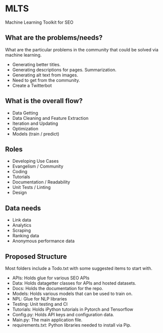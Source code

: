 # MLTS
Machine Learning Toolkit for SEO

## What are the problems/needs?
What are the particular problems in the community that could be solved via machine learning.
* Generating better titles.
* Generating descriptions for pages. Summarization.
* Generating alt text from images.
* Need to get from the community.
* Create a Twitterbot

## What is the overall flow?
* Data Getting
* Data Cleaning and Feature Extraction
* Iteration and Updating
* Optimization
* Models (train / predict)

## Roles
* Developing Use Cases
* Evangelism / Community
* Coding
* Tutorials
* Documentation / Readability
* Unit Tests / Linting
* Design

## Data needs
* Link data
* Analytics
* Scraping
* Ranking data
* Anonymous performance data

## Proposed Structure
Most folders include a Todo.txt with some suggested items to start with.

* APIs: Holds glue for various SEO APIs
* Data: Holds datagetter classes for APIs and hosted datasets.
* Docs: Holds the documentation for the repo.
* Models: Holds various models that can be used to train on.
* NPL: Glue for NLP libraries
* Testing: Unit testing and CI
* Tutorials: Holds iPython tutorials in Pytorch and Tensorflow
* Config.py: Holds API keys and configuration data.
* Main.py: The main application file.
* requirements.txt: Python libraries needed to install via Pip.
